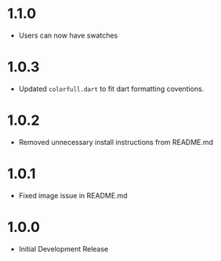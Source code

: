 # 1.1.0

- Users can now have swatches

# 1.0.3

- Updated `colorfull.dart` to fit dart formatting coventions.

# 1.0.2

- Removed unnecessary install instructions from README.md

# 1.0.1

- Fixed image issue in README.md

# 1.0.0

- Initial Development Release
